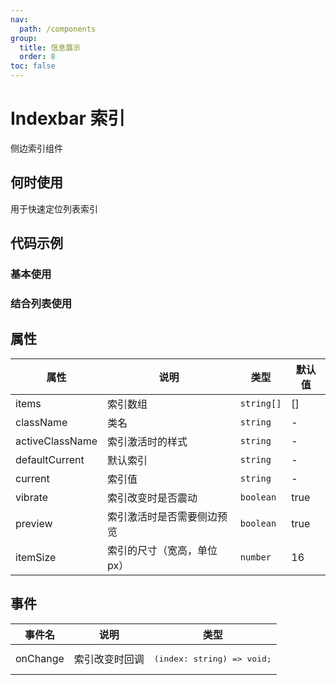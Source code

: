 ```yaml
---
nav:
  path: /components
group:
  title: 信息展示
  order: 8
toc: false
---
```


# Indexbar 索引

侧边索引组件

## 何时使用

用于快速定位列表索引

## 代码示例

### 基本使用
<code src='pages/Indexbar/index'></code>

### 结合列表使用
<code src='pages/IndexbarTest/index'></code>

## 属性

| 属性 | 说明 | 类型 | 默认值 |
| ---------------|-----------------|-----------|------|
| items          | 索引数组         | `string[]` | []    | 
| className      | 类名             | `string`  | -    | 
| activeClassName| 索引激活时的样式   | `string`  | -    | 
| defaultCurrent | 默认索引          | `string`  | -    | 
| current        | 索引值            | `string`  | -    | 
| vibrate        | 索引改变时是否震动  | `boolean` | true | 
| preview        | 索引激活时是否需要侧边预览  | `boolean` | true | 
| itemSize       | 索引的尺寸（宽高，单位px）  | `number`  | 16    | 


## 事件

| 事件名    | 说明                   | 类型       |
| --------- | ---------------------- | ---------- |
| onChange | 索引改变时回调 | <pre>(index: string) => void; |

